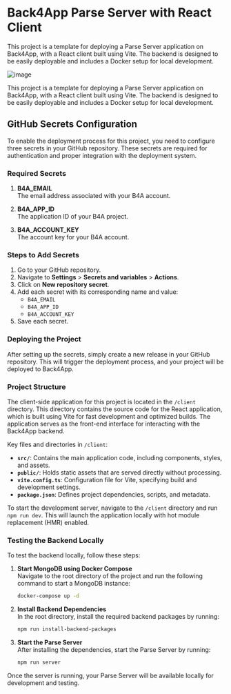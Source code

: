 # Back4App Parse Server with React Client

This project is a template for deploying a Parse Server application on Back4App, with a React client built using Vite. The backend is designed to be easily deployable and includes a Docker setup for local development.

![image](https://github.com/user-attachments/assets/20467c74-f8bd-40bc-a7f1-0be35b4f0d1e)

This project is a template for deploying a Parse Server application on Back4App, with a React client built using Vite. The backend is designed to be easily deployable and includes a Docker setup for local development.

## GitHub Secrets Configuration

To enable the deployment process for this project, you need to configure three secrets in your GitHub repository. These secrets are required for authentication and proper integration with the deployment system.

### Required Secrets

1. **B4A_EMAIL**  
   The email address associated with your B4A account.

2. **B4A_APP_ID**  
   The application ID of your B4A project.

3. **B4A_ACCOUNT_KEY**  
   The account key for your B4A account.

### Steps to Add Secrets

1. Go to your GitHub repository.
2. Navigate to **Settings** > **Secrets and variables** > **Actions**.
3. Click on **New repository secret**.
4. Add each secret with its corresponding name and value:
   - `B4A_EMAIL`
   - `B4A_APP_ID`
   - `B4A_ACCOUNT_KEY`
5. Save each secret.

### Deploying the Project

After setting up the secrets, simply create a new release in your GitHub repository. This will trigger the deployment process, and your project will be deployed to Back4App.

### Project Structure

The client-side application for this project is located in the `/client` directory. This directory contains the source code for the React application, which is built using Vite for fast development and optimized builds. The application serves as the front-end interface for interacting with the Back4App backend.

Key files and directories in `/client`:
- **`src/`**: Contains the main application code, including components, styles, and assets.
- **`public/`**: Holds static assets that are served directly without processing.
- **`vite.config.ts`**: Configuration file for Vite, specifying build and development settings.
- **`package.json`**: Defines project dependencies, scripts, and metadata.

To start the development server, navigate to the `/client` directory and run `npm run dev`. This will launch the application locally with hot module replacement (HMR) enabled.

### Testing the Backend Locally

To test the backend locally, follow these steps:

1. **Start MongoDB using Docker Compose**  
   Navigate to the root directory of the project and run the following command to start a MongoDB instance:
   ```bash
   docker-compose up -d
   ```

2. **Install Backend Dependencies**  
   In the root directory, install the required backend packages by running:
   ```bash
   npm run install-backend-packages
   ```

3. **Start the Parse Server**  
   After installing the dependencies, start the Parse Server by running:
   ```bash
   npm run server
   ```

Once the server is running, your Parse Server will be available locally for development and testing.
